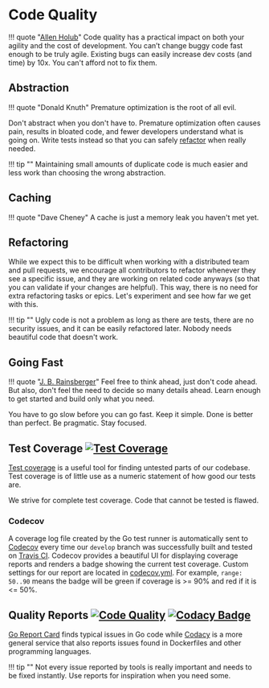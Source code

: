 # Code Quality

!!! quote "[Allen Holub](https://twitter.com/allenholub/status/1073738216140791808)"
    Code quality has a practical impact on both your agility and the cost of development. 
    You can’t change buggy code fast enough to be truly agile. Existing bugs can easily 
    increase dev costs (and time) by 10x. You can't afford not to fix them.

## Abstraction ##

!!! quote "Donald Knuth"
    Premature optimization is the root of all evil.

Don't abstract when you don't have to. Premature optimization often causes pain, 
results in bloated code, and fewer developers understand what is going on. 
Write tests instead so that you can safely 
[refactor](https://martinfowler.com/bliki/DefinitionOfRefactoring.html) when really needed.

!!! tip ""
    Maintaining small amounts of duplicate code is much easier and less work
    than choosing the wrong abstraction.

## Caching ##

!!! quote "Dave Cheney"
    A cache is just a memory leak you haven't met yet.

## Refactoring ##

While we expect this to be difficult when working with a distributed team and pull requests, 
we encourage all contributors to refactor whenever they see a specific issue, and they are working 
on related code anyways (so that you can validate if your changes are helpful). 
This way, there is no need for extra refactoring tasks or epics. Let's experiment and see how far we get with this.

!!! tip ""
    Ugly code is not a problem as long as there are tests, 
    there are no security issues, and it can be easily refactored later. 
    Nobody needs beautiful code that doesn't work.

## Going Fast ##

!!! quote "[J. B. Rainsberger](https://twitter.com/jbrains/status/1064212803542818816)"
    Feel free to think ahead, just don't code ahead. But also, don't feel the need to decide so many 
    details ahead. Learn enough to get started and build only what you need.

You have to go slow before you can go fast. Keep it simple. Done is better than perfect. Be pragmatic. Stay focused.

## Test Coverage [![Test Coverage](https://codecov.io/gh/photoprism/photoprism/branch/develop/graph/badge.svg)][codecov] ##

[Test coverage](https://martinfowler.com/bliki/TestCoverage.html) is a useful tool for finding untested parts of our codebase. Test coverage is of little use as a numeric statement of how good our tests are.

We strive for complete test coverage. Code that cannot be tested is flawed.

### Codecov ###

A coverage log file created by the Go test runner is automatically sent to [Codecov][codecov] every time our `develop` branch was successfully built and tested on [Travis CI](https://travis-ci.org/photoprism/photoprism). Codecov provides a beautiful UI for displaying coverage reports and renders a badge showing the current test coverage. Custom settings for our report are located in [codecov.yml](https://github.com/photoprism/photoprism/blob/develop/codecov.yml). For example, `range: 50..90` means the badge will be green if coverage is >= 90% and red if it is <= 50%.

## Quality Reports [![Code Quality](https://goreportcard.com/badge/github.com/photoprism/photoprism)][goreport] [![Codacy Badge](https://api.codacy.com/project/badge/Grade/ea5b6b16814540469f384b8ff35ba511)][codacy] ##

[Go Report Card][goreport] finds typical issues in Go code while [Codacy][codacy] is a more general service that also reports issues found in Dockerfiles and other programming languages.

!!! tip ""
    Not every issue reported by tools is really important and needs to be fixed instantly. Use reports for inspiration when you need some.

[goreport]: https://goreportcard.com/report/github.com/photoprism/photoprism
[codacy]: https://www.codacy.com/project/lastzero/photoprism/dashboard
[codecov]: https://codecov.io/gh/photoprism/photoprism
